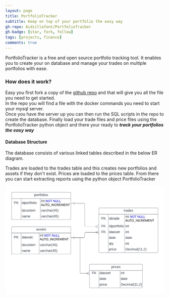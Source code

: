 ```yaml
---
layout: page
title: PortfolioTracker
subtitle: Keep on top of your portfolio the easy way
gh-repo: Aidzillafont/PortfolioTracker
gh-badge: [star, fork, follow]
tags: [projects, finance]
comments: true
---
```


PortfolioTracker is a free and open source portfolio tracking tool. It enables you to create your on database and manage your trades on multiple portfolios with ease. 

### How does it work?
Easy you first fork a copy of the [github repo](https://github.com/Aidzillafont/PortfolioTracker) and that will give you all the file you need to get started.  
In the repo you will find a file with the docker commands you need to start your mysql server.  
Once you have the server up you can then run the SQL scripts in the repo to create the database.
Finally load your trade files and price files using the PortfolioTracker python object and there your ready to **_track your portfolios the easy way_**

#### Database Structure

The database consists of various linked tables described in the below ER diagram.

Trades are loaded to the trades table and this creates new portfolios and assets if they don't exist. 
Prices are loaded to the prices table. From there you can start extracting reports using the python object PortfolioTracker

![ER Diagram](https://raw.githubusercontent.com/Aidzillafont/PortfolioTracker/main/PortfolioTracker.png)


